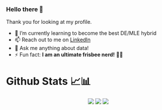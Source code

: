 ### Hello there 👋


Thank you for looking at my profile. 

- 🌱 I’m currently learning to become the best DE/MLE hybrid
- 📫 Reach out to me on [LinkedIn](https://www.linkedin.com/in/keatmin)
- 💬 Ask me anything about data!
- ⚡ Fun fact: **I am an ultimate frisbee nerd!** :flying_disc::cookie:





# Github Stats 📈📊

<div align="center">
  <img src="https://github-readme-stats.vercel.app/api/top-langs/?username=keatmin&size_weight=0.5&count_weight=0.5&layout=compact&theme=nightowl&hide=jupyter%20notebook&hide_border=true"/>
  <img src="https://github-readme-stats.vercel.app/api?username=keatmin&show_icons=true&theme=nightowl&hide_border=true" />
  <img src="http://github-readme-streak-stats.herokuapp.com?user=keatmin&theme=nightowl&hide_border=true&hide_title=true" />
</div>


<br/><br/>

<!--
**keatmin/keatmin** is a ✨ _special_ ✨ repository because its `README.md` (this file) appears on your GitHub profile.

<a href="https://github.com/keatmin">
  <img alt="Github Stats" align="right" src="https://github-readme-stats.vercel.app/api/?username=keatmin&layout=compact&theme=nightowl&show_icons=true&include_all_commits=true&count_private=true&custom_title=Github%20Stats" height="140"/>
</a>

-->
